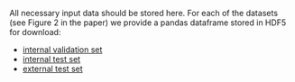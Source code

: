 All necessary input data should be stored here. For each of the datasets (see Figure 2 in the paper) we provide a pandas dataframe stored in HDF5 for download:
* [internal validation set](https://storage.googleapis.com/mx-healthcare-pub/internal_validation_set.h5)
* [internal test set](https://storage.googleapis.com/mx-healthcare-pub/internal_test_set.h5)
* [external test set](https://storage.googleapis.com/mx-healthcare-pub/external_test_set.h5)
